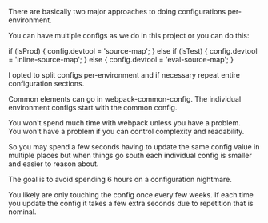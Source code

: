 There are basically two major approaches to doing configurations per-environment.

You can have multiple configs as we do in this project or you can do this:

  if (isProd) {
    config.devtool = 'source-map';
  }
  else if (isTest) {
    config.devtool = 'inline-source-map';
  }
  else {
    config.devtool = 'eval-source-map';
  }

I opted to split configs per-environment and if necessary repeat entire configuration sections.

Common elements can go in webpack-common-config.  The individual environment configs start with the common config.

You won't spend much time with webpack unless you have a problem.  
You won't have a problem if you can control complexity and readability.

So you may spend a few seconds having to update the same config value in multiple places but when things go south
each individual config is smaller and easier to reason about.  

The goal is to avoid spending 6 hours on a configuration nightmare.

You likely are only touching the config once every few weeks.
If each time you update the config it takes a few extra seconds due to repetition that is nominal.
